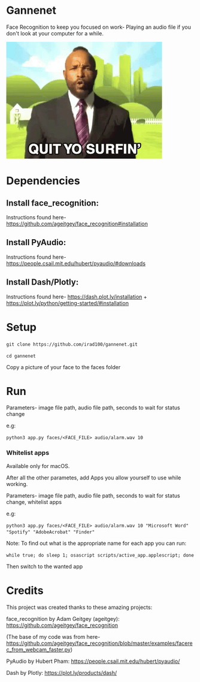 # Gannenet
Face Recognition to keep you focused on work- Playing an audio file if you don't look at your computer for a while.

![](images/get-back-to-work.gif)

# Dependencies
## Install face_recognition:
Instructions found here- https://github.com/ageitgey/face_recognition#installation

## Install PyAudio:
Instructions found here- https://people.csail.mit.edu/hubert/pyaudio/#downloads

## Install Dash/Plotly:
Instructions found here- https://dash.plot.ly/installation + https://plot.ly/python/getting-started/#installation

# Setup
`git clone https://github.com/irad100/gannenet.git`

`cd gannenet`

Copy a picture of your face to the faces folder

# Run
Parameters- image file path, audio file path, seconds to wait for status change

e.g:

`python3 app.py faces/<FACE_FILE> audio/alarm.wav 10`

### Whitelist apps
Available only for macOS.

After all the other parametes, add Apps you allow yourself to use while working.

Parameters- image file path, audio file path, seconds to wait for status change, whitelist apps

e.g:

`python3 app.py faces/<FACE_FILE> audio/alarm.wav 10 "Microsoft Word" "Spotify" "AdobeAcrobat" "Finder"`

Note: To find out what is the appropriate name for each app you can run:

`while true; do sleep 1; osascript scripts/active_app.applescript; done`

Then switch to the wanted app

# Credits
This project was created thanks to these amazing projects:

face_recognition by Adam Geitgey (ageitgey): https://github.com/ageitgey/face_recognition

(The base of my code was from here- https://github.com/ageitgey/face_recognition/blob/master/examples/facerec_from_webcam_faster.py)

PyAudio by Hubert Pham: https://people.csail.mit.edu/hubert/pyaudio/

Dash by Plotly: https://plot.ly/products/dash/